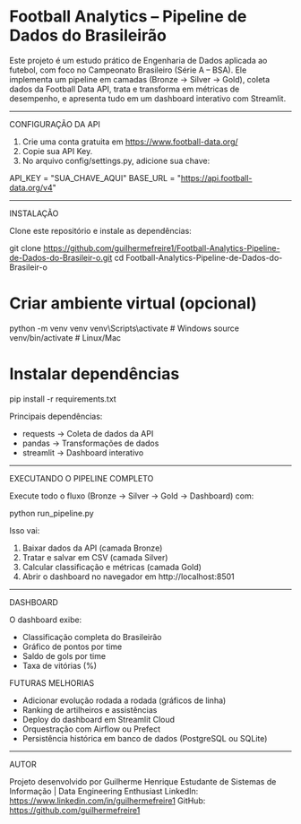 # Football Analytics – Pipeline de Dados do Brasileirão

Este projeto é um estudo prático de Engenharia de Dados aplicada ao futebol, com foco no Campeonato Brasileiro (Série A – BSA).
Ele implementa um pipeline em camadas (Bronze → Silver → Gold), coleta dados da Football Data API, trata e transforma em métricas de desempenho, e apresenta tudo em um dashboard interativo com Streamlit.

-------------------------------------------------------------------------------

CONFIGURAÇÃO DA API

1. Crie uma conta gratuita em https://www.football-data.org/
2. Copie sua API Key.
3. No arquivo config/settings.py, adicione sua chave:

API_KEY = "SUA_CHAVE_AQUI"
BASE_URL = "https://api.football-data.org/v4"

-------------------------------------------------------------------------------

INSTALAÇÃO

Clone este repositório e instale as dependências:

git clone https://github.com/guilhermefreire1/Football-Analytics-Pipeline-de-Dados-do-Brasileir-o.git
cd Football-Analytics-Pipeline-de-Dados-do-Brasileir-o

# Criar ambiente virtual (opcional)
python -m venv venv
venv\Scripts\activate   # Windows
source venv/bin/activate  # Linux/Mac

# Instalar dependências
pip install -r requirements.txt

Principais dependências:
- requests → Coleta de dados da API
- pandas → Transformações de dados
- streamlit → Dashboard interativo

-------------------------------------------------------------------------------

EXECUTANDO O PIPELINE COMPLETO

Execute todo o fluxo (Bronze → Silver → Gold → Dashboard) com:

python run_pipeline.py

Isso vai:
1. Baixar dados da API (camada Bronze)
2. Tratar e salvar em CSV (camada Silver)
3. Calcular classificação e métricas (camada Gold)
4. Abrir o dashboard no navegador em http://localhost:8501

-------------------------------------------------------------------------------

DASHBOARD

O dashboard exibe:
- Classificação completa do Brasileirão
- Gráfico de pontos por time
- Saldo de gols por time
- Taxa de vitórias (%)

FUTURAS MELHORIAS

- Adicionar evolução rodada a rodada (gráficos de linha)
- Ranking de artilheiros e assistências
- Deploy do dashboard em Streamlit Cloud
- Orquestração com Airflow ou Prefect
- Persistência histórica em banco de dados (PostgreSQL ou SQLite)

-------------------------------------------------------------------------------

AUTOR

Projeto desenvolvido por Guilherme Henrique
Estudante de Sistemas de Informação | Data Engineering Enthusiast
LinkedIn: https://www.linkedin.com/in/guilhermefreire1
GitHub: https://github.com/guilhermefreire1
